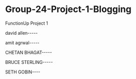 # Group-24-Project-1-Blogging
FunctionUp Project 1

david allen-----

<!-- {
"title": "Getting Things Done",
"body": "Getting Things Done, also known as GTD or the GTD method, is a self-management method developed by David Allen in which you record all your personal and professional tasks in to-do lists. Since you no longer have to expend any energy on remembering these tasks, your mind is free to concentrate on the task at hand.",
"authorId": "6268e85856dcce822307d9cb",
"tags": ["self-management","manage"],
"category": "professional tasks ",
"subcategory": "tasks"
"isPublished": true
} -->

<!-- {
"title": "Making It All Work",
"body": "Making It All Work: Winning at the Game of Work and the Business of Life Paperback – Illustrated, 29 December 2009. by. David Allen (Author) › Visit Amazon's David Allen Page. Find all the books, read about the author, and more.",
"authorId": "6268e85856dcce822307d9cb",
"tags": "business-management",
"category": "business Life",
"subcategory": ["game", "win"]
} -->

<!-- {
"title": "Ready For Anything: 52 Productivity Principles for Work and Life",
"body": "David Allen, 'the guru of personal productivity' (Fast Company Magazine) and author of the business bestseller GETTING THINGS DONE, inspires us to work better, not harder, in his new book, READY FOR ANYTHING",
"authorId": "6268e85856dcce822307d9cb",
"tags": ["productivity", "principles"],
"category": "principles of Life",
"subcategory": "creativity, focus"
"isPublished": true
} -->

<!-- {
"title": "Pomona A to Z",
"body": "Literary Nonfiction. California Interest. Humor. David Allen takes an alphabetical tour through 26 uniquely entertaining aspects of Pomona, California with this delightful series of newspaper columns that first appeared in the Inland Valley Daily Bulletin.",
"authorId": "6268e85856dcce822307d9cb",
"tags": "Pomona",
"category": "alphabetical tour",
"subcategory": "delightful series"
} -->

<!-- {
"title": "Getting Started",
"body": "Getting Started ; Release date NZ. January 15th, 2017 ; Author. David Allen ; Pages. 316 ; Audience. General (US: Trade) ; Illustrations. 6 illustrations.",
"authorId": "6268e85856dcce822307d9cb",
"tags": "Paperback",
"category": "life tour",
"subcategory": "delightful life"
} -->

amit agrwal-----

<!-- 
{
"title": "How to Create Photo Stickers in Canva",
"body": "This quick tutorial will walk you through the steps to create your ow…",
"authorId": "6268eb2b4919ddf8f7db0d8b",
"tags": "self-management",
"category": "craft",
"subcategory": "creativity"
"isPublished": true
} -->

<!-- {
"title": "Every Citizen a Statesman",
"body": "The surprising story of the movement to create a truly democratic foreign policy by engaging ordinary Americans in world affairs. No major arena of US governance is more elitist than foreign policy. International relations barely surface in election campaigns, and policymakers take little input from Congress",
"authorId": "6268eb2b4919ddf8f7db0d8b",
"tags": "Paperback",
"category": "craft",
"subcategory": "creativity"
} -->

<!-- {
"title": "How To Buy Your Happiness",
"body": "The surprising story of the movement to create a truly democratic foreign policy by engaging ordinary Americans in world affairs. No major arena of US governance is more elitist than foreign policy. International relations barely surface in election campaigns, and policymakers take little input from Congress",
"authorId": "6268eb2b4919ddf8f7db0d8b",
"tags": ["DIY Guide", "life tour"],
"category": "happiness",
"subcategory": "financial freedom"
"isPublished": true
} -->

<!-- {
"title": "European Political Cooperation",
"body": "The story of the movement to create a truly democratic foreign policy by engaging ordinary Americans in world affairs. No major arena of US governance is more elitist than foreign policy. International relations barely surface in election campaigns, and policymakers take little input from Congress",
"authorId": "6268eb2b4919ddf8f7db0d8b",
"tags": "DIY Guide",
"category": "happiness",
"subcategory": "freedom"
} -->

<!-- {
"title": "Management for Clinicians",
"body": "Bibliographic information ; Title, Management for Clinicians ; Author, David Allen ; Editors, David Allen, D. Grimes ; Edition, illustrated ; Publisher, Pitman, 1982",
"authorId": "6268eb2b4919ddf8f7db0d8b",
"tags": "Clinical Operations",
"category": "happiness",
"subcategory": "development for doctors"
"isPublished": true
} -->

CHETAN BHAGAT-----

<!-- {
"title": "Dynamic Budgetary Control: For Strategic and Adaptable",
"body": "David Allen highlights the importance of dynamic budgetary control in linking strategy, tactics and operations, and presents a coherent structure for successful business management in today's rapidly changing conditions.",
"authorId": "6268eb104919ddf8f7db0d89",
"tags": "Clinical Operations",
"category": "happiness",
"subcategory": "development for doctors"
} -->

<!-- {
"title": "Budgetary Control: For Strategic and Adaptable",
"body": "the importance of dynamic budgetary control in linking strategy, tactics and operations, and presents a coherent structure for successful business management in today's rapidly changing conditions.",
"authorId": "6268eb104919ddf8f7db0d89",
"tags": "Clinical",
"category": "strategy",
"subcategory": "development"
"isPublished": true
} -->

<!-- {
"title": "The NLN Criteria for Appraisal of Baccalaureate Programs: A Critical Hermeneutic Analysis",
"body": "The NLN Criteria for Appraisal of Baccalaureate Programs: A Critical Hermeneutic Analysis. Front Cover. Nancy L. Diekelmann, David Allen, Christine A.",
"authorId": "6268eb104919ddf8f7db0d89",
"tags": "Hermeneutic Analysis",
"category": "strategy,",
"subcategory": "development"
} -->

<!-- {
"title": "ASKffirmations: Questions That Create Reality",
"body": "ASKffirmations is a term I coined in order to uniquely identify the technique that I have successfully applied in my own life and set it apart from other similar techniques",
"authorId": "6268eb104919ddf8f7db0d89",
"tags": "ASKffirmations",
"category": "strategy",
"subcategory": "development",
"isPublished": true
} -->

<!-- {
"title": "Writing the Mind: Representing Consciousness from Proust to the Present",
"body": "My thought is me: that is why I cannot stop. I exist because I think... and I can't stop myself from thinking.",
"authorId": "6268eb104919ddf8f7db0d89",
"tags": "representing consciousness",
"category": "strategy",
"subcategory": "Writing the Mind",
"isPublished": true
} -->

BRUCE STERLING-----
<!-- 
{
"title": "Breaking Convention: Essays on Psychedelic Consciousness",
"body": "Breaking Convention--a collection of essays and articles from the international conference of the same name--is a multifaceted exploration of the history, use, and benefits of psychedelics since the dawn of humankind",
"authorId": "6268eb9e4919ddf8f7db0d8f",
"tags": "Breaking Convention",
"category": "essays",
"subcategory": "Psychedelic Consciousness",
"isPublished": true
} -->

<!-- {
"title": "The Origin of Consciousness in the Breakdown of the Bicameral Mind",
"body": "The Origin of Consciousness in the Breakdown of the Bicameral Mind is a 1976 book by the Princeton psychologist, psychohistorian and consciousness theorist Julian Jaynes.",
"authorId": "6268eb9e4919ddf8f7db0d8f",
"tags": "consciousness",
"category": "essays",
"subcategory": "bicameral mind",
} -->

<!-- {
"title": "Conversations on consciousness",
"body": "Blackmore explores the big questions on the nature of brains, minds, and consciousness, through twenty lively and engaging interviews with some of the best-known personalities from the worlds of science and philosophy. - ;A delightful collection of interviews with 20 famous names in the study of consciousness.",
"authorId": "6268eb9e4919ddf8f7db0d8f",
"tags": "Conversations",
"category": "essays",
"subcategory": "bicameral mind",

} -->
<!-- 
{
"title": "The River of Consciousness",
"body": "The River of Consciousness is a collection of ten essays by the writer, naturalist, and neurologist Oliver Sacks. Some of the essays are dedicated to specific figures such as Darwin, Freud, and William James.",
"authorId": "6268eb9e4919ddf8f7db0d8f",
"tags": "The River of Consciousness",
"category": "consciousness",
"subcategory": "sick mind",
"isPublished": true
} -->

<!-- {
"title": "Other Minds: The Octopus, the Sea, and the Deep Origins of Consciousness",
"body": "Other Minds is a 2016 bestseller by Peter Godfrey-Smith on the evolution and nature of consciousness. It compares the situation in cephalopods, especially octopuses and cuttlefish, with that in mammals and birds",
"authorId": "6268eb9e4919ddf8f7db0d8f",
"tags": "Other Minds",
"category": "the Deep Origins of Consciousness",
"subcategory": "the Sea",
"isPublished": true
} -->


SETH GOBIN----

<!-- {
"title": "define: Brand",
"body": "Here’s my definition: A brand is the set of expectations, memories, stories and relationships that, taken together, account for.",
"authorId": "6268eb6b4919ddf8f7db0d8d",
"tags": "Brand",
"category": "Corporate",
"subcategory": "Relation"
} -->
<!-- {
"title": "The Origins and History of Consciousness",
"body": "The Origins and History of Consciousness is a 1949 book by the psychologist and philosopher Erich Neumann, in which the author attempts to outline the archetypal stages in the development of consciousness.",
"authorId": "6268eb6b4919ddf8f7db0d8d",
"tags": ["self-management","manage"],
"category": "professional tasks",
"subcategory": "tasks",
"isPublished": true
} -->
<!-- 
{
"title": "Don’t waste the good days",
"body": "If you’re feeling creative, do the errands tomorrow.If you’re fit and healthy, take a day to go surfing. When inspiration strikes, wite it down.The calendar belongs to everyone else. Their schedule isn’t your schedule unless it helps you get where you’re going.",
"authorId": "6268eb6b4919ddf8f7db0d8d",
"tags":"Good-days",
"category": "Corporate",
"subcategory": "Relation"
} -->

<!-- {
"title": "The Doors of Perception",
"body": "The Doors of Perception is an autobiographical book written by Aldous Huxley. Published in 1954, it elaborates on his psychedelic experience under the influence of mescaline in May 1953.",
"authorId": "6268eb6b4919ddf8f7db0d8d",
"tags":"Good-days",
"category": "Corporate",
"subcategory": "Relation",
"isPublished": true
} -->

<!-- {
"title": "Being You: A New Science of Consciousness",
"body": "INTERNATIONAL BESTSELLERA Best Book of 2021—Bloomberg Businessweek; A Best Science Book of 2021—The Guardian; A Best Science Book of 2021—Financial Times; A Best Philosophy Book of 2021—Five Books",
"authorId": "6268eb6b4919ddf8f7db0d8d",
"tags":"Other Minds",
"category": "the Deep Origins of Consciousness",
"subcategory": "Relation"
} -->



